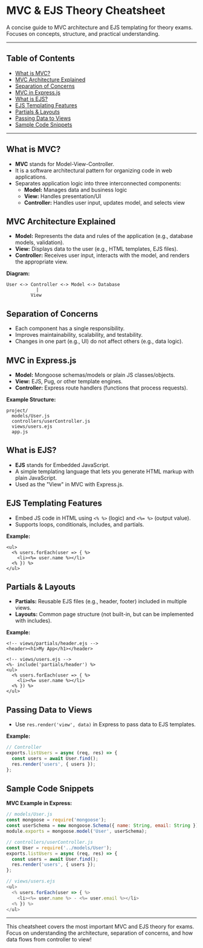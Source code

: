 # MVC & EJS Theory Cheatsheet

A concise guide to MVC architecture and EJS templating for theory exams. Focuses on concepts, structure, and practical understanding.

---

## Table of Contents
- [What is MVC?](#what-is-mvc)
- [MVC Architecture Explained](#mvc-architecture-explained)
- [Separation of Concerns](#separation-of-concerns)
- [MVC in Express.js](#mvc-in-expressjs)
- [What is EJS?](#what-is-ejs)
- [EJS Templating Features](#ejs-templating-features)
- [Partials & Layouts](#partials--layouts)
- [Passing Data to Views](#passing-data-to-views)
- [Sample Code Snippets](#sample-code-snippets)

---

## What is MVC?
- **MVC** stands for Model-View-Controller.
- It is a software architectural pattern for organizing code in web applications.
- Separates application logic into three interconnected components:
  - **Model:** Manages data and business logic
  - **View:** Handles presentation/UI
  - **Controller:** Handles user input, updates model, and selects view

## MVC Architecture Explained
- **Model:** Represents the data and rules of the application (e.g., database models, validation).
- **View:** Displays data to the user (e.g., HTML templates, EJS files).
- **Controller:** Receives user input, interacts with the model, and renders the appropriate view.

**Diagram:**
```
User <-> Controller <-> Model <-> Database
           |
         View
```

## Separation of Concerns
- Each component has a single responsibility.
- Improves maintainability, scalability, and testability.
- Changes in one part (e.g., UI) do not affect others (e.g., data logic).

## MVC in Express.js
- **Model:** Mongoose schemas/models or plain JS classes/objects.
- **View:** EJS, Pug, or other template engines.
- **Controller:** Express route handlers (functions that process requests).

**Example Structure:**
```
project/
  models/User.js
  controllers/userController.js
  views/users.ejs
  app.js
```

## What is EJS?
- **EJS** stands for Embedded JavaScript.
- A simple templating language that lets you generate HTML markup with plain JavaScript.
- Used as the "View" in MVC with Express.js.

## EJS Templating Features
- Embed JS code in HTML using `<% %>` (logic) and `<%= %>` (output value).
- Supports loops, conditionals, includes, and partials.

**Example:**
```ejs
<ul>
  <% users.forEach(user => { %>
    <li><%= user.name %></li>
  <% }) %>
</ul>
```

## Partials & Layouts
- **Partials:** Reusable EJS files (e.g., header, footer) included in multiple views.
- **Layouts:** Common page structure (not built-in, but can be implemented with includes).

**Example:**
```ejs
<!-- views/partials/header.ejs -->
<header><h1>My App</h1></header>

<!-- views/users.ejs -->
<%- include('partials/header') %>
<ul>
  <% users.forEach(user => { %>
    <li><%= user.name %></li>
  <% }) %>
</ul>
```

## Passing Data to Views
- Use `res.render('view', data)` in Express to pass data to EJS templates.

**Example:**
```js
// Controller
exports.listUsers = async (req, res) => {
  const users = await User.find();
  res.render('users', { users });
};
```

## Sample Code Snippets

**MVC Example in Express:**
```js
// models/User.js
const mongoose = require('mongoose');
const userSchema = new mongoose.Schema({ name: String, email: String });
module.exports = mongoose.model('User', userSchema);

// controllers/userController.js
const User = require('../models/User');
exports.listUsers = async (req, res) => {
  const users = await User.find();
  res.render('users', { users });
};

// views/users.ejs
<ul>
  <% users.forEach(user => { %>
    <li><%= user.name %> - <%= user.email %></li>
  <% }) %>
</ul>
```

---

This cheatsheet covers the most important MVC and EJS theory for exams. Focus on understanding the architecture, separation of concerns, and how data flows from controller to view! 